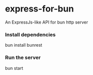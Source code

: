 # express-for-bun

An ExpressJs-like API for bun http server

### Install dependencies

bun install bunrest

### Run the server

bun start
